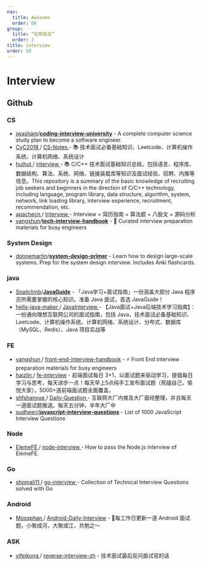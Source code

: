 ```yaml
---
nav:
  title: Awesome
  order: 80
group:
  title: “玩物丧志”
  order: 3
title: interview
order: 10
---
```


# Interview

## Github

### CS

- [jwasham](https://github.com/jwasham)/**[coding-interview-university](https://github.com/jwasham/coding-interview-university)** - A complete computer science study plan to become a software engineer.
- [CyC2018 ](https://github.com/CyC2018)/ [CS-Notes ](https://github.com/CyC2018/CS-Notes)- 📚 技术面试必备基础知识、Leetcode、计算机操作系统、计算机网络、系统设计
- [huihut ](https://github.com/huihut)/ [interview ](https://github.com/huihut/interview)- 📚 C/C++ 技术面试基础知识总结，包括语言、程序库、数据结构、算法、系统、网络、链接装载库等知识及面试经验、招聘、内推等信息。This repository is a summary of the basic knowledge of recruiting job seekers and beginners in the direction of C/C++ technology, including language, program library, data structure, algorithm, system, network, link loading library, interview experience, recruitment, recommendation, etc.
- [apachecn ](https://github.com/apachecn)/ [Interview ](https://github.com/apachecn/Interview)- Interview = 简历指南 + 算法题 + 八股文 + 源码分析
- [yangshun](https://github.com/yangshun)/**[tech-interview-handbook](https://github.com/yangshun/tech-interview-handbook)** - 💯 Curated interview preparation materials for busy engineers

### System Design

- [donnemartin](https://github.com/donnemartin)/**[system-design-primer](https://github.com/donnemartin/system-design-primer)** - Learn how to design large-scale systems. Prep for the system design interview. Includes Anki flashcards.

### java

- [Snailclimb](https://github.com/Snailclimb)/**[JavaGuide](https://github.com/Snailclimb/JavaGuide)** - 「Java学习+面试指南」一份涵盖大部分 Java 程序员所需要掌握的核心知识。准备 Java 面试，首选 JavaGuide！
- [hello-java-maker ](https://github.com/hello-java-maker)/ [JavaInterview ](https://github.com/hello-java-maker/JavaInterview)- 【Java面试+Java后端技术学习指南】：一份通向理想互联网公司的面试指南，包括 Java，技术面试必备基础知识、Leetcode、计算机操作系统、计算机网络、系统设计、分布式、数据库（MySQL、Redis）、Java 项目实战等

### FE

- [yangshun ](https://github.com/yangshun)/ [front-end-interview-handbook](https://github.com/yangshun/front-end-interview-handbook) - ⚡️ Front End interview preparation materials for busy engineers
- [haizlin ](https://github.com/haizlin)/ [fe-interview](https://github.com/haizlin/fe-interview) - 前端面试每日 3+1，以面试题来驱动学习，提倡每日学习与思考，每天进步一点！每天早上5点纯手工发布面试题（死磕自己，愉悦大家），5000+道前端面试题全面覆盖，
- [shfshanyue ](https://github.com/shfshanyue)/ [Daily-Question ](https://github.com/shfshanyue/Daily-Question)- 互联网大厂内推及大厂面经整理，并且每天一道面试题推送。每天五分钟，半年大厂中
- [sudheerj](https://github.com/sudheerj)/**[javascript-interview-questions](https://github.com/sudheerj/javascript-interview-questions)** - List of 1000 JavaScript Interview Questions

### Node

- [ElemeFE ](https://github.com/ElemeFE)/ [node-interview ](https://github.com/ElemeFE/node-interview)- How to pass the Node.js interview of ElemeFE.

### Go

- [shomali11 ](https://github.com/shomali11)/ [go-interview ](https://github.com/shomali11/go-interview)- Collection of Technical Interview Questions solved with Go

### Android

- [Moosphan ](https://github.com/Moosphan)/ [Android-Daily-Interview](https://github.com/Moosphan/Android-Daily-Interview) - 📌每工作日更新一道 Android 面试题，小聚成河，大聚成江，共勉之～

### ASK

- [yifeikong ](https://github.com/yifeikong)/ [reverse-interview-zh](https://github.com/yifeikong/reverse-interview-zh) - 技术面试最后反问面试官的话

